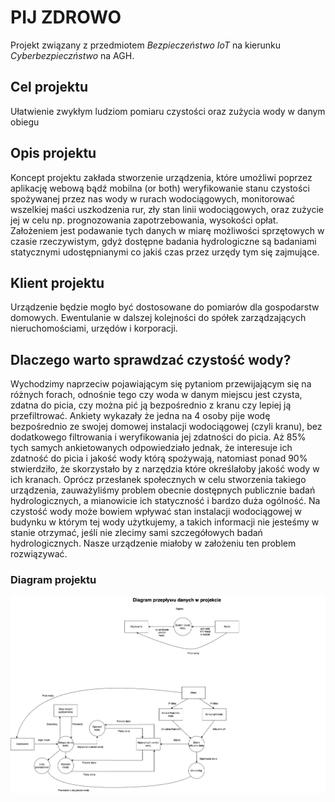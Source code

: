 # PIJ ZDROWO
Projekt związany z przedmiotem *Bezpieczeństwo IoT* na kierunku *Cyberbezpieczństwo* na AGH.

## Cel projektu
Ułatwienie zwykłym ludziom pomiaru czystości oraz zużycia wody w danym obiegu

## Opis projektu
Koncept projektu zakłada stworzenie urządzenia, które umożliwi poprzez aplikację webową bądź mobilna (or both) weryfikowanie stanu czystości spożywanej przez nas wody w rurach wodociągowych, monitorować wszelkiej maści uszkodzenia rur, zły stan linii wodociągowych, oraz zużycie jej w celu np. prognozowania zapotrzebowania, wysokości opłat. Założeniem jest podawanie tych danych w miarę możliwości sprzętowych w czasie rzeczywistym, gdyż dostępne badania hydrologiczne są badaniami statycznymi udostępnianymi co jakiś czas przez urzędy tym się zajmujące.

## Klient projektu
Urządzenie będzie mogło być dostosowane do pomiarów dla gospodarstw domowych.
Ewentulanie w dalszej kolejności do spółek zarządzających nieruchomościami, urzędów i korporacji. 

## Dlaczego warto sprawdzać czystość wody?
Wychodzimy naprzeciw pojawiającym się pytaniom przewijającym się na różnych forach, odnośnie tego czy woda w danym miejscu jest czysta, zdatna do picia, czy można pić ją bezpośrednio z kranu czy lepiej ją przefiltrować. Ankiety wykazały że jedna na 4 osoby pije wodę bezpośrednio ze swojej domowej instalacji wodociągowej (czyli kranu), bez dodatkowego filtrowania i weryfikowania jej zdatności do picia. Aż 85% tych samych ankietowanych odpowiedziało jednak, że interesuje ich zdatność do picia i jakość wody którą spożywają, natomiast ponad 90% stwierdziło, że skorzystało by z narzędzia które określałoby jakość wody w ich kranach. Oprócz przesłanek społecznych w celu stworzenia takiego urządzenia, zauważyliśmy problem obecnie dostępnych publicznie badań hydrologicznych, a mianowicie ich statyczność i bardzo duża ogólność. Na czystość wody może bowiem wpływać stan instalacji wodociągowej w budynku w którym tej wody użytkujemy, a takich informacji nie jesteśmy w stanie otrzymać, jeśli nie zlecimy sami szczegółowych badań hydrologicznych. 
Nasze urządzenie miałoby w założeniu ten problem rozwiązywać.

### Diagram projektu
![diagram.png](images/diagram.png)
